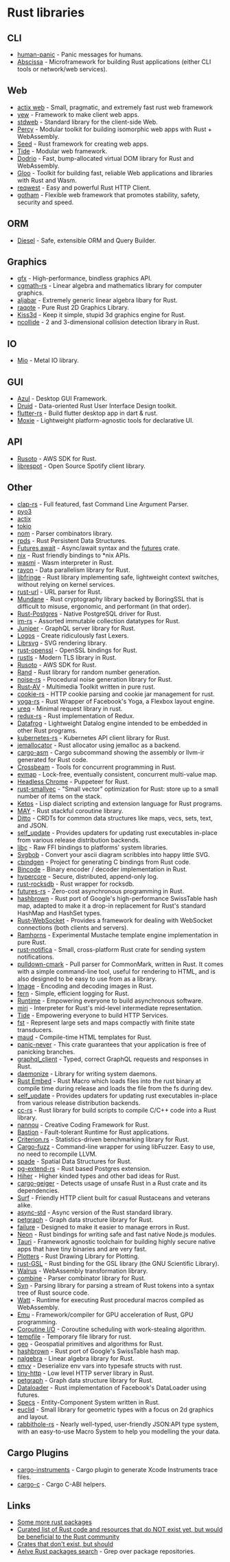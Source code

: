 # Rust libraries

## CLI

- [human-panic](https://github.com/yoshuawuyts/human-panic) - Panic messages for humans.
- [Abscissa](https://github.com/iqlusioninc/abscissa) - Microframework for building Rust applications (either CLI tools or network/web services).

## Web

- [actix web](https://github.com/actix/actix-web) - Small, pragmatic, and extremely fast rust web framework
- [yew](https://github.com/DenisKolodin/yew) - Framework to make client web apps.
- [stdweb](https://github.com/koute/stdweb) - Standard library for the client-side Web.
- [Percy](https://github.com/chinedufn/percy) - Modular toolkit for building isomorphic web apps with Rust + WebAssembly.
- [Seed](https://github.com/David-OConnor/seed) - Rust framework for creating web apps.
- [Tide](https://github.com/rust-net-web/tide) - Modular web framework.
- [Dodrio](https://github.com/fitzgen/dodrio) - Fast, bump-allocated virtual DOM library for Rust and WebAssembly.
- [Gloo](https://github.com/rustwasm/gloo) - Toolkit for building fast, reliable Web applications and libraries with Rust and Wasm.
- [reqwest](https://github.com/seanmonstar/reqwest) - Easy and powerful Rust HTTP Client.
- [gotham](https://github.com/gotham-rs/gotham) - Flexible web framework that promotes stability, safety, security and speed.

## ORM

- [Diesel](https://github.com/diesel-rs/diesel) - Safe, extensible ORM and Query Builder.

## Graphics

- [gfx](https://github.com/gfx-rs/gfx) - High-performance, bindless graphics API.
- [cgmath-rs](https://github.com/rustgd/cgmath) - Linear algebra and mathematics library for computer graphics.
- [aljabar](https://github.com/maplant/aljabar) - Extremely generic linear algebra libary for Rust.
- [raqote](https://github.com/jrmuizel/raqote) - Pure Rust 2D Graphics Library.
- [Kiss3d](https://github.com/sebcrozet/kiss3d) - Keep it simple, stupid 3d graphics engine for Rust.
- [ncollide](https://github.com/rustsim/ncollide) - 2 and 3-dimensional collision detection library in Rust.

## IO

- [Mio](https://github.com/carllerche/mio) - Metal IO library.

## GUI

- [Azul](https://github.com/maps4print/azul) - Desktop GUI Framework.
- [Druid](https://github.com/xi-editor/druid) - Data-oriented Rust User Interface Design toolkit.
- [flutter-rs](https://github.com/gliheng/flutter-rs) - Build flutter desktop app in dart & rust.
- [Moxie](https://github.com/anp/moxie) - Lightweight platform-agnostic tools for declarative UI.

## API

- [Rusoto](https://github.com/rusoto/rusoto) - AWS SDK for Rust.
- [librespot](https://github.com/librespot-org/librespot) - Open Source Spotify client library.

## Other

- [clap-rs](https://github.com/kbknapp/clap-rs) - Full featured, fast Command Line Argument Parser.
- [pyo3](https://github.com/PyO3/pyo3)
- [actix](https://github.com/actix/actix)
- [tokio](https://github.com/tokio-rs/tokio)
- [nom](https://github.com/Geal/nom) - Parser combinators library.
- [rpds](https://github.com/orium/rpds) - Rust Persistent Data Structures.
- [Futures await](https://github.com/alexcrichton/futures-await) - Async/await syntax and the [futures](https://crates.io/crates/futures) crate.
- [nix](https://github.com/nix-rust/nix) - Rust friendly bindings to \*nix APIs.
- [wasmi](https://github.com/paritytech/wasmi) - Wasm interpreter in Rust.
- [rayon](https://github.com/rayon-rs/rayon) - Data parallelism library for Rust.
- [libfringe](https://github.com/edef1c/libfringe) - Rust library implementing safe, lightweight context switches, without relying on kernel services.
- [rust-url](https://github.com/servo/rust-url) - URL parser for Rust.
- [Mundane](https://github.com/google/mundane/) - Rust cryptography library backed by BoringSSL that is difficult to misuse, ergonomic, and performant (in that order).
- [Rust-Postgres](https://github.com/sfackler/rust-postgres) - Native PostgreSQL driver for Rust.
- [im-rs](https://github.com/bodil/im-rs) - Assorted immutable collection datatypes for Rust.
- [Juniper](https://github.com/graphql-rust/juniper) - GraphQL server library for Rust.
- [Logos](https://github.com/maciejhirsz/logos) - Create ridiculously fast Lexers.
- [Librsvg](https://github.com/GNOME/librsvg) - SVG rendering library.
- [rust-openssl](https://github.com/sfackler/rust-openssl) - OpenSSL bindings for Rust.
- [rustls](https://github.com/ctz/rustls) - Modern TLS library in Rust.
- [Rusoto](https://www.rusoto.org/) - AWS SDK for Rust.
- [Rand](https://github.com/rust-random/rand) - Rust library for random number generation.
- [noise-rs](https://github.com/Razaekel/noise-rs) - Procedural noise generation library for Rust.
- [Rust-AV](https://github.com/rust-av/rust-av) - Multimedia Toolkit written in pure rust.
- [cookie-rs](https://github.com/alexcrichton/cookie-rs) - HTTP cookie parsing and cookie jar management for rust.
- [yoga-rs](https://github.com/bschwind/yoga-rs) - Rust Wrapper of Facebook's Yoga, a Flexbox layout engine.
- [ureq](https://github.com/algesten/ureq) - Minimal request library in rust.
- [redux-rs](https://github.com/redux-rs/redux-rs) - Rust implementation of Redux.
- [Datafrog](https://github.com/rust-lang-nursery/datafrog) - Lightweight Datalog engine intended to be embedded in other Rust programs.
- [kubernetes-rs](https://github.com/anguslees/kubernetes-rs) - Kubernetes API client library for Rust.
- [jemallocator](https://github.com/gnzlbg/jemallocator) - Rust allocator using jemalloc as a backend.
- [cargo-asm](https://github.com/gnzlbg/cargo-asm) - Cargo subcommand showing the assembly or llvm-ir generated for Rust code.
- [Crossbeam](https://github.com/crossbeam-rs/crossbeam) - Tools for concurrent programming in Rust.
- [evmap](https://github.com/jonhoo/rust-evmap) - Lock-free, eventually consistent, concurrent multi-value map.
- [Headless Chrome](https://github.com/atroche/rust-headless-chrome) - Puppeteer for Rust.
- [rust-smallvec](https://github.com/servo/rust-smallvec) - "Small vector" optimization for Rust: store up to a small number of items on the stack.
- [Ketos](https://github.com/murarth/ketos) - Lisp dialect scripting and extension language for Rust programs.
- [MAY](https://github.com/Xudong-Huang/may) - Rust stackful coroutine library.
- [Ditto](https://github.com/alex-shapiro/ditto) - CRDTs for common data structures like maps, vecs, sets, text, and JSON.
- [self_update](https://github.com/jaemk/self_update) - Provides updaters for updating rust executables in-place from various release distribution backends.
- [libc](https://github.com/rust-lang/libc) - Raw FFI bindings to platforms' system libraries.
- [Svgbob](https://github.com/ivanceras/svgbob) - Convert your ascii diagram scribbles into happy little SVG.
- [cbindgen](https://github.com/eqrion/cbindgen) - Project for generating C bindings from Rust code.
- [Bincode](https://github.com/TyOverby/bincode) - Binary encoder / decoder implementation in Rust.
- [hypercore](https://github.com/datrs/hypercore) - Secure, distributed, append-only log.
- [rust-rocksdb](https://github.com/rust-rocksdb/rust-rocksdb) - Rust wrapper for rocksdb.
- [futures-rs](https://github.com/rust-lang-nursery/futures-rs) - Zero-cost asynchronous programming in Rust.
- [hashbrown](https://github.com/Amanieu/hashbrown) - Rust port of Google's high-performance SwissTable hash map, adapted to make it a drop-in replacement for Rust's standard HashMap and HashSet types.
- [Rust-WebSocket](https://github.com/websockets-rs/rust-websocket) - Provides a framework for dealing with WebSocket connections (both clients and servers).
- [Ramhorns](https://github.com/maciejhirsz/ramhorns) - Experimental Mustache template engine implementation in pure Rust.
- [rust-notifica](https://github.com/frewsxcv/rust-notifica) - Small, cross-platform Rust crate for sending system notifications.
- [pulldown-cmark](https://github.com/raphlinus/pulldown-cmark) - Pull parser for CommonMark, written in Rust. It comes with a simple command-line tool, useful for rendering to HTML, and is also designed to be easy to use from as a library.
- [Image](https://github.com/image-rs/image) - Encoding and decoding images in Rust.
- [fern](https://github.com/daboross/fern) - Simple, efficient logging for Rust.
- [Runtime](https://github.com/rustasync/runtime) - Empowering everyone to build asynchronous software.
- [miri](https://github.com/rust-lang/miri) - Interpreter for Rust's mid-level intermediate representation.
- [Tide](https://github.com/rustasync/tide) - Empowering everyone to build HTTP Services.
- [fst](https://github.com/BurntSushi/fst) - Represent large sets and maps compactly with finite state transducers.
- [maud](https://github.com/lfairy/maud) - Compile-time HTML templates for Rust.
- [panic-never](https://github.com/japaric/panic-never) - This crate guarantees that your application is free of panicking branches.
- [graphql_client](https://github.com/graphql-rust/graphql-client) - Typed, correct GraphQL requests and responses in Rust.
- [daemonize](https://github.com/knsd/daemonize) - Library for writing system daemons.
- [Rust Embed](https://github.com/pyros2097/rust-embed) - Rust Macro which loads files into the rust binary at compile time during release and loads the file from the fs during dev.
- [self_update](https://github.com/jaemk/self_update) - Provides updaters for updating rust executables in-place from various release distribution backends.
- [cc-rs](https://github.com/alexcrichton/cc-rs) - Rust library for build scripts to compile C/C++ code into a Rust library.
- [nannou](https://github.com/nannou-org/nannou) - Creative Coding Framework for Rust.
- [Bastion](https://github.com/vertexclique/bastion) - Fault-tolerant Runtime for Rust applications.
- [Criterion.rs](https://github.com/bheisler/criterion.rs) - Statistics-driven benchmarking library for Rust.
- [Cargo-fuzz](https://github.com/rust-fuzz/cargo-fuzz) - Command-line wrapper for using libFuzzer. Easy to use, no need to recompile LLVM.
- [spade](https://github.com/Stoeoef/spade) - Spatial Data Structures for Rust.
- [pg-extend-rs](https://github.com/bluejekyll/pg-extend-rs) - Rust based Postgres extension.
- [Hiher](https://github.com/bodil/higher) - Higher kinded types and other bad ideas for Rust.
- [cargo-geiger](https://github.com/anderejd/cargo-geiger) - Detects usage of unsafe Rust in a Rust crate and its dependencies.
- [Surf](https://github.com/rustasync/surf) - Friendly HTTP client built for casual Rustaceans and veterans alike.
- [async-std](https://github.com/async-rs/async-std) - Async version of the Rust standard library.
- [petgraph](https://github.com/bluss/petgraph) - Graph data structure library for Rust.
- [failure](https://github.com/rust-lang-nursery/failure) - Designed to make it easier to manage errors in Rust.
- [Neon](https://github.com/neon-bindings/neon) - Rust bindings for writing safe and fast native Node.js modules.
- [Tauri](https://github.com/tauri-apps/tauri) - Framework agnostic toolchain for building highly secure native apps that have tiny binaries and are very fast.
- [Plotters](https://github.com/38/plotters) - Rust Drawing Library for Plotting.
- [rust-GSL](https://github.com/GuillaumeGomez/rust-GSL) - Rust binding for the GSL library (the GNU Scientific Library).
- [Walrus](https://github.com/rustwasm/walrus) - WebAssembly transformation library.
- [combine](https://github.com/Marwes/combine) - Parser combinator library for Rust.
- [Syn](https://github.com/dtolnay/syn) - Parsing library for parsing a stream of Rust tokens into a syntax tree of Rust source code.
- [Watt](https://github.com/dtolnay/watt) - Runtime for executing Rust procedural macros compiled as WebAssembly.
- [Emu](https://github.com/calebwin/emu) - Framework/compiler for GPU acceleration of Rust, GPU programming.
- [Coroutine I/O](https://github.com/zonyitoo/coio-rs) - Coroutine scheduling with work-stealing algorithm.
- [tempfile](https://github.com/Stebalien/tempfile) - Temporary file library for rust.
- [geo](https://github.com/georust/geo) - Geospatial primitives and algorithms for Rust.
- [hashbrown](https://github.com/rust-lang/hashbrown) - Rust port of Google's SwissTable hash map.
- [nalgebra](https://github.com/rustsim/nalgebra) - Linear algebra library for Rust.
- [envy](https://github.com/softprops/envy) - Deserialize env vars into typesafe structs with rust.
- [tiny-http](https://github.com/tiny-http/tiny-http) - Low level HTTP server library in Rust.
- [petgraph](https://github.com/petgraph/petgraph) - Graph data structure library for Rust.
- [Dataloader](https://github.com/cksac/dataloader-rs) - Rust implementation of Facebook's DataLoader using futures.
- [Specs](https://github.com/amethyst/specs) - Entity-Component System written in Rust.
- [euclid](https://github.com/servo/euclid) - Small library for geometric types with a focus on 2d graphics and layout.
- [rabbithole-rs](https://github.com/UkonnRa/rabbithole-rs) - Nearly well-typed, user-friendly JSON:API type system, with an easy-to-use Macro System to help you modelling the your data.

## Cargo Plugins

- [cargo-instruments](https://github.com/cmyr/cargo-instruments) - Cargo plugin to generate Xcode Instruments trace files.
- [cargo-c](https://github.com/lu-zero/cargo-c) - Cargo C-ABI helpers.

## Links

- [Some more rust packages](https://github.com/yoshuawuyts/knowledge/blob/dd5cbf2d68bb85fa2e150a607b3267c2d36bc37b/computers/rust/packages.md)
- [Curated list of Rust code and resources that do NOT exist yet, but would be beneficial to the Rust community](https://github.com/not-yet-awesome-rust/not-yet-awesome-rust)
- [Crates that don't exist, but should](https://github.com/dtolnay/request-for-implementation#readme)
- [Aelve Rust packages search](https://codesearch.aelve.com/rust) - Grep over package repositories.
